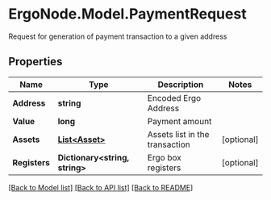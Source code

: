# ErgoNode.Model.PaymentRequest
Request for generation of payment transaction to a given address

## Properties

Name | Type | Description | Notes
------------ | ------------- | ------------- | -------------
**Address** | **string** | Encoded Ergo Address | 
**Value** | **long** | Payment amount | 
**Assets** | [**List&lt;Asset&gt;**](Asset.md) | Assets list in the transaction | [optional] 
**Registers** | **Dictionary&lt;string, string&gt;** | Ergo box registers | [optional] 

[[Back to Model list]](../README.md#documentation-for-models) [[Back to API list]](../README.md#documentation-for-api-endpoints) [[Back to README]](../README.md)

